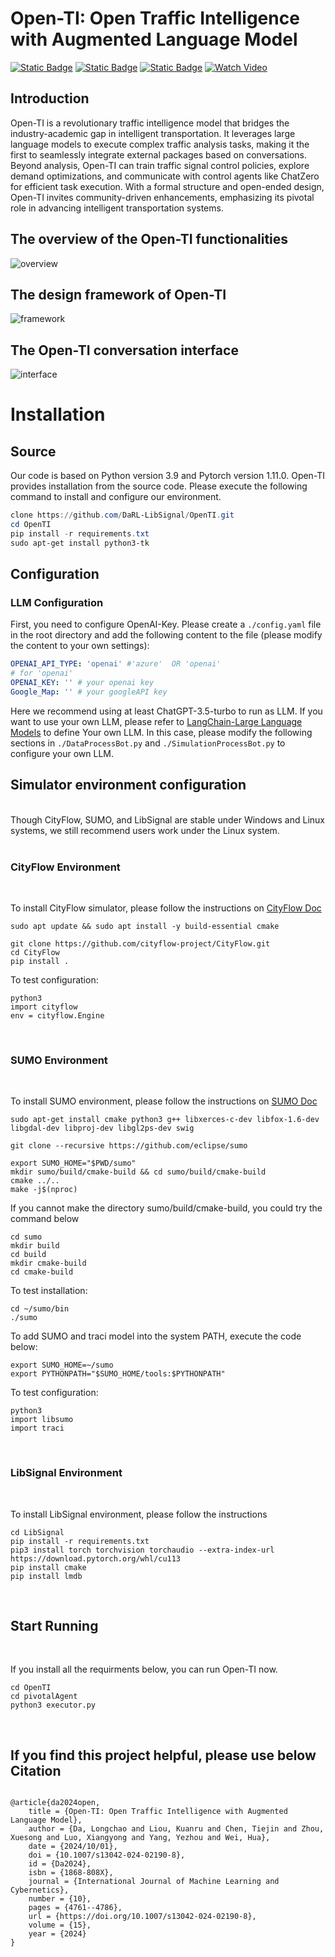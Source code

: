 # Open-TI: Open Traffic Intelligence with Augmented Language Model


[![Static Badge](https://img.shields.io/badge/Readme-English-blue)](https://github.com/DaRL-LibSignal/OpenTI/tree/main)
[![Static Badge](https://img.shields.io/badge/Paper-Springer(IJMLC)-red)](https://rdcu.be/dHu0b)
[![Static Badge](https://img.shields.io/badge/Documentation-Read-blue?logo=read-the-docs)](https://rubyliou1023.github.io/OpenTI_WEB/)
[![Watch Video](https://img.shields.io/badge/Watch_Video-YouTube-red?logo=youtube)](https://youtu.be/pZ4-5PXz9Xs)

## Introduction

Open-TI is a revolutionary traffic intelligence model that bridges the industry-academic gap in intelligent transportation. It leverages large language models to execute complex traffic analysis tasks, making it the first to seamlessly integrate external packages based on conversations. Beyond analysis, Open-TI can train traffic signal control policies, explore demand optimizations, and communicate with control agents like ChatZero for efficient task execution. With a formal structure and open-ended design, Open-TI invites community-driven enhancements, emphasizing its pivotal role in advancing intelligent transportation systems.


## The overview of the Open-TI functionalities
![overview](./assets/Overview.png)

## The design framework of Open-TI
![framework](./assets/frameworkdesign.png)

## The Open-TI conversation interface
![interface](./assets/interface.png)


# Installation

## Source

Our code is based on Python version 3.9 and Pytorch version 1.11.0.
Open-TI provides installation from the source code. 
Please execute the following command to install and configure our environment.


```Powershell
clone https://github.com/DaRL-LibSignal/OpenTI.git
cd OpenTI
pip install -r requirements.txt
sudo apt-get install python3-tk
```

## Configuration

### LLM Configuration

First, you need to configure OpenAI-Key. Please create a `./config.yaml` file in the root directory and add the following content to the file (please modify the content to your own settings):

```yaml
OPENAI_API_TYPE: 'openai' #'azure'  OR 'openai'
# for 'openai'
OPENAI_KEY: '' # your openai key
Google_Map: '' # your googleAPI key
```

Here we recommend using at least ChatGPT-3.5-turbo to run as LLM. If you want to use your own LLM, please refer to [LangChain-Large Language Models](https://python.langchain.com/docs/modules/model_io/models/) to define Your own LLM. In this case, please modify the following sections in `./DataProcessBot.py` and `./SimulationProcessBot.py` to configure your own LLM.


## Simulator environment configuration
<br />
Though CityFlow, SUMO, and LibSignal are stable under Windows and Linux systems, we still recommend users work under the Linux system.<br><br>

### CityFlow Environment
<br />

To install CityFlow simulator, please follow the instructions on [CityFlow Doc](https://cityflow.readthedocs.io/en/latest/install.html#)


```
sudo apt update && sudo apt install -y build-essential cmake

git clone https://github.com/cityflow-project/CityFlow.git
cd CityFlow
pip install .
```
To test configuration:
```
python3
import cityflow
env = cityflow.Engine
```
<br>

### SUMO Environment
<br />

To install SUMO environment, please follow the instructions on [SUMO Doc](https://epics-sumo.sourceforge.io/sumo-install.html#)

```
sudo apt-get install cmake python3 g++ libxerces-c-dev libfox-1.6-dev libgdal-dev libproj-dev libgl2ps-dev swig

git clone --recursive https://github.com/eclipse/sumo

export SUMO_HOME="$PWD/sumo"
mkdir sumo/build/cmake-build && cd sumo/build/cmake-build
cmake ../..
make -j$(nproc)
```
If you cannot make the directory sumo/build/cmake-build, you could try the command below
```
cd sumo
mkdir build
cd build
mkdir cmake-build
cd cmake-build
```

To test installation:
```
cd ~/sumo/bin
./sumo
```

To add SUMO and traci model into the system PATH, execute the code below:
```
export SUMO_HOME=~/sumo
export PYTHONPATH="$SUMO_HOME/tools:$PYTHONPATH"
```
To test configuration:
```
python3
import libsumo
import traci
```
<br>

### LibSignal Environment
<br />

To install LibSignal environment, please follow the instructions

```
cd LibSignal
pip install -r requirements.txt
pip3 install torch torchvision torchaudio --extra-index-url https://download.pytorch.org/whl/cu113
pip install cmake
pip install lmdb

```

<br>

## Start Running
<br />

If you install all the requirments below, you can run Open-TI now.

```
cd OpenTI
cd pivotalAgent
python3 executor.py
```

<br>

## If you find this project helpful, please use below Citation

```

@article{da2024open,
	title = {Open-TI: Open Traffic Intelligence with Augmented Language Model},
	author = {Da, Longchao and Liou, Kuanru and Chen, Tiejin and Zhou, Xuesong and Luo, Xiangyong and Yang, Yezhou and Wei, Hua},
	date = {2024/10/01},
	doi = {10.1007/s13042-024-02190-8},
	id = {Da2024},
	isbn = {1868-808X},
	journal = {International Journal of Machine Learning and Cybernetics},
	number = {10},
	pages = {4761--4786},
	url = {https://doi.org/10.1007/s13042-024-02190-8},
	volume = {15},
	year = {2024}
}

```

